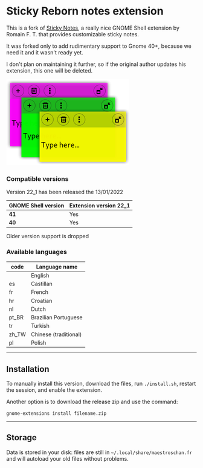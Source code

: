 # Sticky Reborn notes extension

This is a fork of [Sticky Notes](https://github.com/maoschanz/notes-extension-gnome), a really nice GNOME Shell extension by Romain F. T. that provides customizable sticky notes.

It was forked only to add rudimentary support to Gnome 40+, because we need it and it wasn't ready yet.

I don't plan on maintaining it further, so if the original author updates his extension, this one will be deleted.

![](./notes@nosklo.info/screenshots/about_picture.png)

### Compatible versions

Version 22_1 has been released the 13/01/2022

| GNOME Shell version | Extension version 22_1
|---------------------|-----------------------|
| **41**              | Yes                   |
| **40**              | Yes                   |

Older version support is dropped

### Available languages


| code  | Language name |
|-------|---------------|
|       | English       |
| es    | Castillan     |
| fr    | French        |
| hr    | Croatian      |
| nl    | Dutch         |
| pt_BR | Brazilian Portuguese |
| tr    | Turkish       |
| zh_TW | Chinese (traditional) |
| pl    | Polish        |
----

## Installation

To manually install this version, download the files, run `./install.sh`, restart
the session, and enable the extension.

Another option is to download the release zip and use the command:

    gnome-extensions install filename.zip

----

## Storage

Data is stored in your disk: files are still in `~/.local/share/maestroschan.fr` and will autoload 
your old files without problems.


